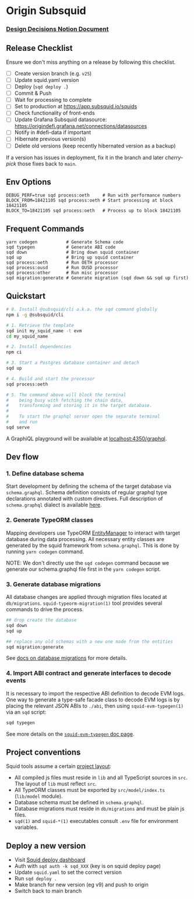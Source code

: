 # Origin Subsquid

### [Design Decisions Notion Document](https://www.notion.so/originprotocol/Subsquid-Design-Decisions-04ef82ae0d6848d1b14de893e9929ce4#d8e8d367069c4a619809e926f72db074)

## Release Checklist

Ensure we don't miss anything on a release by following this checklist.

- [ ] Create version branch (e.g. `v25`)
- [ ] Update squid.yaml version
- [ ] Deploy (`sqd deploy .`)
- [ ] Commit & Push
- [ ] Wait for processing to complete
- [ ] Set to production at https://app.subsquid.io/squids
- [ ] Check functionality of front-ends
- [ ] Update Grafana Subsquid datasource: https://origindefi.grafana.net/connections/datasources
- [ ] Notify in #defi-data if important
- [ ] Hibernate previous version(s)
- [ ] Delete old versions (keep recently hibernated version as a backup)

If a version has issues in deployment, fix it in the branch and later *cherry-pick* those fixes back to `main`.

## Env Options

```shell
DEBUG_PERF=true sqd process:oeth     # Run with performance numbers
BLOCK_FROM=18421105 sqd process:oeth # Start processing at block 18421105
BLOCK_TO=18421105 sqd process:oeth   # Process up to block 18421105
```

## Frequent Commands

```shell
yarn codegen           # Generate Schema code
sqd typegen            # Generate ABI code
sqd down               # Bring down squid container
sqd up                 # Bring up squid container
sqd process:oeth       # Run OETH processor
sqd process:ousd       # Run OUSD processor
sqd process:other      # Run misc processor
sqd migration:generate # Generate migration (sqd down && sqd up first)
```

## Quickstart

```bash
# 0. Install @subsquid/cli a.k.a. the sqd command globally
npm i -g @subsquid/cli

# 1. Retrieve the template
sqd init my_squid_name -t evm
cd my_squid_name

# 2. Install dependencies
npm ci

# 3. Start a Postgres database container and detach
sqd up

# 4. Build and start the processor
sqd process:oeth

# 5. The command above will block the terminal
#    being busy with fetching the chain data,
#    transforming and storing it in the target database.
#
#    To start the graphql server open the separate terminal
#    and run
sqd serve
```

A GraphiQL playground will be available at [localhost:4350/graphql](http://localhost:4350/graphql).

## Dev flow

### 1. Define database schema

Start development by defining the schema of the target database via `schema.graphql`.
Schema definition consists of regular graphql type declarations annotated with custom directives.
Full description of `schema.graphql` dialect is available [here](https://docs.subsquid.io/basics/schema-file).

### 2. Generate TypeORM classes

Mapping developers use TypeORM [EntityManager](https://typeorm.io/#/working-with-entity-manager)
to interact with target database during data processing. All necessary entity classes are
generated by the squid framework from `schema.graphql`. This is done by running `yarn codegen`
command.

NOTE: We don't directly use the `sqd codegen` command because we generate our schema.graphql file first in
the `yarn codegen` script.

### 3. Generate database migrations

All database changes are applied through migration files located at `db/migrations`.
`squid-typeorm-migration(1)` tool provides several commands to drive the process.

```bash
## drop create the database
sqd down
sqd up

## replace any old schemas with a new one made from the entities
sqd migration:generate
```

See [docs on database migrations](https://docs.subsquid.io/basics/db-migrations) for more details.

### 4. Import ABI contract and generate interfaces to decode events

It is necessary to import the respective ABI definition to decode EVM logs. One way to generate a type-safe facade class
to decode EVM logs is by placing the relevant JSON ABIs to `./abi`, then using `squid-evm-typegen(1)` via an `sqd`
script:

```bash
sqd typegen
```

See more details on the [`squid-evm-typegen` doc page](https://docs.subsquid.io/evm-indexing/squid-evm-typegen).

## Project conventions

Squid tools assume a certain [project layout](https://docs.subsquid.io/basics/squid-structure):

- All compiled js files must reside in `lib` and all TypeScript sources in `src`.
  The layout of `lib` must reflect `src`.
- All TypeORM classes must be exported by `src/model/index.ts` (`lib/model` module).
- Database schema must be defined in `schema.graphql`.
- Database migrations must reside in `db/migrations` and must be plain js files.
- `sqd(1)` and `squid-*(1)` executables consult `.env` file for environment variables.

## Deploy a new version

- Visit [Squid deploy dashboard](https://app.subsquid.io/squids/deploy)
- Auth with `sqd auth -k sqd_XXX` (key is on squid deploy page)
- Update `squid.yaml` to set the correct version
- Run `sqd deploy .`
- Make branch for new version (eg v9) and push to origin
- Switch back to main branch
